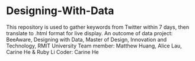 # Designing-With-Data

This repository is used to gather keywords from Twitter within 7 days, then translate to .html format for live display. 
An outcome of data project: BeeAware, Designing with Data, Master of Design, Innovation and Technology, RMIT University 
Team member: Matthew Huang, Alice Lau, Carine He & Ruby Li
Coder: Carine He
